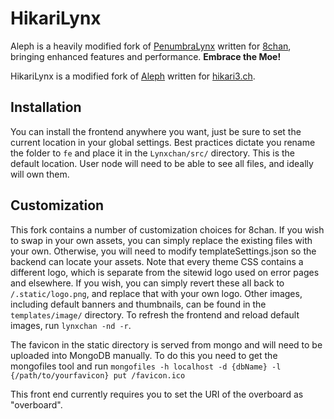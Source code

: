 # HikariLynx

Aleph is a heavily modified fork of [PenumbraLynx](https://gitgud.io/LynxChan/PenumbraLynx) written for [8chan](https://8chan.moe), bringing enhanced features and performance. **Embrace the Moe!**

HikariLynx is a modified fork of [Aleph](https://gitgud.io/8chan/Aleph) written for [hikari3.ch](https://hikari3.ch/).

## Installation ##
You can install the frontend anywhere you want, just be sure to set the current location in your global settings.
Best practices dictate you rename the folder to `fe` and place it in the `Lynxchan/src/` directory. This is the default location. User node will need to be able to see all files, and ideally will own them.

## Customization ##

This fork contains a number of customization choices for 8chan. If you wish to swap in your own assets, you can simply replace the existing files with your own. Otherwise, you will need to modify templateSettings.json so the backend can locate your assets. Note that every theme CSS contains a different logo, which is separate from the sitewid logo used on error pages and elsewhere. If you wish, you can simply revert these all back to `/.static/logo.png`, and replace that with your own logo. Other images, including default banners and thumbnails, can be found in the `templates/image/` directory. To refresh the frontend and reload default images, run `lynxchan -nd -r`.

The favicon in the static directory is served from mongo and will need to be uploaded into MongoDB manually. To do this you need to get the mongofiles tool and run  `mongofiles -h localhost -d {dbName} -l {/path/to/yourfavicon} put /favicon.ico`

This front end currently requires you to set the URI of the overboard as "overboard".
